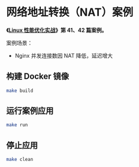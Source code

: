 # 网络地址转换（NAT）案例

**《[Linux 性能优化实战](https://time.geekbang.org/column/intro/140)》第 41、42 篇案例。**

案例场景：

* Nginx 并发连接数因 NAT 降低，延迟增大

## 构建 Docker 镜像

```sh
make build
```

## 运行案例应用

```sh
make run
```

## 停止应用

```sh
make clean
```
